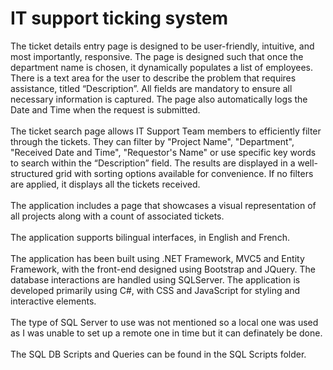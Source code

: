 # IT support ticking system
The ticket details entry page is designed to be user-friendly, intuitive, and most importantly, responsive. The page is designed such that once the department name is chosen, it dynamically populates a list of employees. There is a text area for the user to describe the problem that requires assistance, titled “Description”. All fields are mandatory to ensure all necessary information is captured. The page also automatically logs the Date and Time when the request is submitted.<br /><br />
The ticket search page allows IT Support Team members to efficiently filter through the tickets. They can filter by "Project Name", "Department", "Received Date and Time", "Requestor's Name" or use specific key words to search within the “Description” field. The results are displayed in a well-structured grid with sorting options available for convenience. If no filters are applied, it displays all the tickets received.
<br /><br />
The application includes a page that showcases a visual representation of all projects along with a count of associated tickets. 
<br /><br />
The application supports bilingual interfaces, in English and French.
<br /><br />
The application has been built using .NET Framework, MVC5 and Entity Framework, with the front-end designed using Bootstrap and JQuery. The database interactions are handled using SQLServer. The application is developed primarily using C#, with CSS and JavaScript for styling and interactive elements.
<br /><br />
The type of SQL Server to use was not mentioned so a local one was used as I was unable to set up a remote one in time but it can definately be done.
<br /><br />
The SQL DB Scripts and Queries can be found in the SQL Scripts folder.
